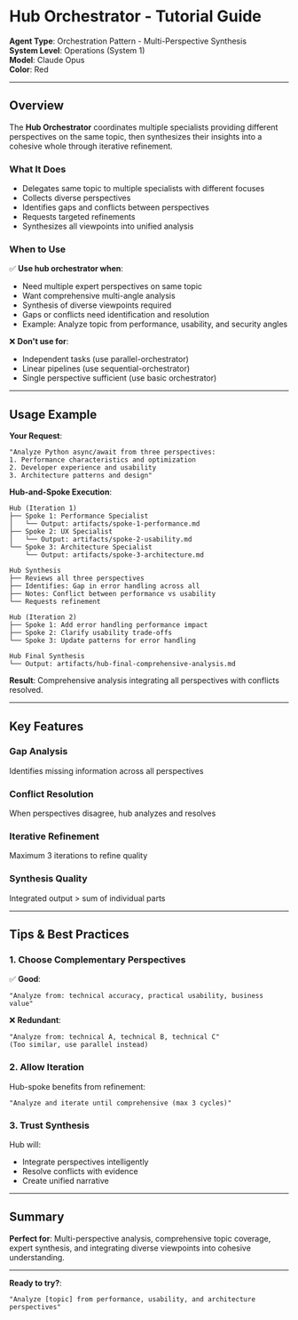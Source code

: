 # Hub Orchestrator - Tutorial Guide

**Agent Type**: Orchestration Pattern - Multi-Perspective Synthesis  
**System Level**: Operations (System 1)  
**Model**: Claude Opus  
**Color**: Red  

---

## Overview

The **Hub Orchestrator** coordinates multiple specialists providing different perspectives on the same topic, then synthesizes their insights into a cohesive whole through iterative refinement.

### What It Does

- Delegates same topic to multiple specialists with different focuses
- Collects diverse perspectives
- Identifies gaps and conflicts between perspectives
- Requests targeted refinements
- Synthesizes all viewpoints into unified analysis

### When to Use

✅ **Use hub orchestrator when**:
- Need multiple expert perspectives on same topic
- Want comprehensive multi-angle analysis
- Synthesis of diverse viewpoints required
- Gaps or conflicts need identification and resolution
- Example: Analyze topic from performance, usability, and security angles

❌ **Don't use for**:
- Independent tasks (use parallel-orchestrator)
- Linear pipelines (use sequential-orchestrator)
- Single perspective sufficient (use basic orchestrator)

---

## Usage Example

**Your Request**:
```
"Analyze Python async/await from three perspectives:
1. Performance characteristics and optimization
2. Developer experience and usability
3. Architecture patterns and design"
```

**Hub-and-Spoke Execution**:
```
Hub (Iteration 1)
├── Spoke 1: Performance Specialist
│   └── Output: artifacts/spoke-1-performance.md
├── Spoke 2: UX Specialist
│   └── Output: artifacts/spoke-2-usability.md
└── Spoke 3: Architecture Specialist
    └── Output: artifacts/spoke-3-architecture.md

Hub Synthesis
├── Reviews all three perspectives
├── Identifies: Gap in error handling across all
├── Notes: Conflict between performance vs usability
└── Requests refinement

Hub (Iteration 2)
├── Spoke 1: Add error handling performance impact
├── Spoke 2: Clarify usability trade-offs
└── Spoke 3: Update patterns for error handling

Hub Final Synthesis
└── Output: artifacts/hub-final-comprehensive-analysis.md
```

**Result**: Comprehensive analysis integrating all perspectives with conflicts resolved.

---

## Key Features

### Gap Analysis
Identifies missing information across all perspectives

### Conflict Resolution
When perspectives disagree, hub analyzes and resolves

### Iterative Refinement
Maximum 3 iterations to refine quality

### Synthesis Quality
Integrated output > sum of individual parts

---

## Tips & Best Practices

### 1. Choose Complementary Perspectives

✅ **Good**:
```
"Analyze from: technical accuracy, practical usability, business value"
```

❌ **Redundant**:
```
"Analyze from: technical A, technical B, technical C"
(Too similar, use parallel instead)
```

### 2. Allow Iteration

Hub-spoke benefits from refinement:
```
"Analyze and iterate until comprehensive (max 3 cycles)"
```

### 3. Trust Synthesis

Hub will:
- Integrate perspectives intelligently
- Resolve conflicts with evidence
- Create unified narrative

---

## Summary

**Perfect for**: Multi-perspective analysis, comprehensive topic coverage, expert synthesis, and integrating diverse viewpoints into cohesive understanding.

---

**Ready to try?**:
```
"Analyze [topic] from performance, usability, and architecture perspectives"
